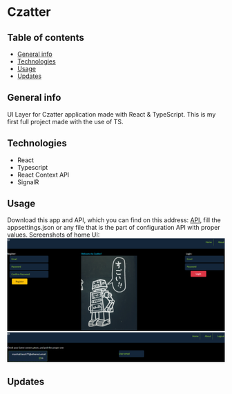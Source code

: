 # Czatter

## Table of contents

- [General info](#general-info)
- [Technologies](#technologies)
- [Usage](#usage)
- [Updates](#updates)

## General info

UI Layer for Czatter application made with React & TypeScript. This is my first full project made with the use of TS.

## Technologies

- React
- Typescript
- React Context API
- SignalR

## Usage

Download this app and API, which you can find on this address: [API](https://github.com/ptakpiotr/ReactProjectsAuth), fill the appsettings.json or any file that is the part of configuration API with proper values.
Screenshots of home UI:
![Home1](https://raw.githubusercontent.com/ptakpiotr/czatter-ui/master/home1.png?token=GHSAT0AAAAAABRPSH2AYYNPICVRE3247PE4YQGRFFQ)
![Home2](https://raw.githubusercontent.com/ptakpiotr/czatter-ui/master/home2.png?token=GHSAT0AAAAAABRPSH2BRYED5WBOZKZJCIZ2YQGRFIQ)

## Updates
